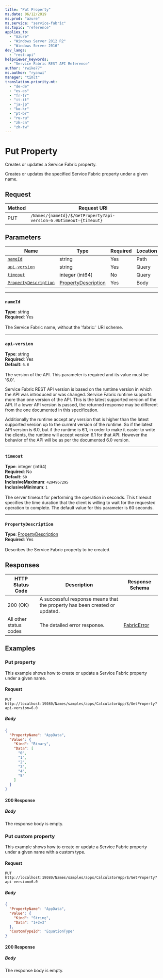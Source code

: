 ```yaml
---
title: "Put Property"
ms.date: 06/12/2019
ms.prod: "azure"
ms.service: "service-fabric"
ms.topic: "reference"
applies_to: 
  - "Azure"
  - "Windows Server 2012 R2"
  - "Windows Server 2016"
dev_langs: 
  - "rest-api"
helpviewer_keywords: 
  - "Service Fabric REST API Reference"
author: "rwike77"
ms.author: "ryanwi"
manager: "timlt"
translation.priority.mt: 
  - "de-de"
  - "es-es"
  - "fr-fr"
  - "it-it"
  - "ja-jp"
  - "ko-kr"
  - "pt-br"
  - "ru-ru"
  - "zh-cn"
  - "zh-tw"
---
```

# Put Property
Creates or updates a Service Fabric property.

Creates or updates the specified Service Fabric property under a given name.

## Request
| Method | Request URI |
| ------ | ----------- |
| PUT | `/Names/{nameId}/$/GetProperty?api-version=6.0&timeout={timeout}` |


## Parameters
| Name | Type | Required | Location |
| --- | --- | --- | --- |
| [`nameId`](#nameid) | string | Yes | Path |
| [`api-version`](#api-version) | string | Yes | Query |
| [`timeout`](#timeout) | integer (int64) | No | Query |
| [`PropertyDescription`](#propertydescription) | [PropertyDescription](sfclient-v65-model-propertydescription.md) | Yes | Body |

____
### `nameId`
__Type__: string <br/>
__Required__: Yes<br/>
<br/>
The Service Fabric name, without the 'fabric:' URI scheme.

____
### `api-version`
__Type__: string <br/>
__Required__: Yes<br/>
__Default__: `6.0` <br/>
<br/>
The version of the API. This parameter is required and its value must be '6.0'.

Service Fabric REST API version is based on the runtime version in which the API was introduced or was changed. Service Fabric runtime supports more than one version of the API. This is the latest supported version of the API. If a lower API version is passed, the returned response may be different from the one documented in this specification.

Additionally the runtime accept any version that is higher than the latest supported version up to the current version of the runtime. So if the latest API version is 6.0, but if the runtime is 6.1, in order to make it easier to write the clients, the runtime will accept version 6.1 for that API. However the behavior of the API will be as per the documented 6.0 version.


____
### `timeout`
__Type__: integer (int64) <br/>
__Required__: No<br/>
__Default__: `60` <br/>
__InclusiveMaximum__: `4294967295` <br/>
__InclusiveMinimum__: `1` <br/>
<br/>
The server timeout for performing the operation in seconds. This timeout specifies the time duration that the client is willing to wait for the requested operation to complete. The default value for this parameter is 60 seconds.

____
### `PropertyDescription`
__Type__: [PropertyDescription](sfclient-v65-model-propertydescription.md) <br/>
__Required__: Yes<br/>
<br/>
Describes the Service Fabric property to be created.

## Responses

| HTTP Status Code | Description | Response Schema |
| --- | --- | --- |
| 200 (OK) | A successful response means that the property has been created or updated.<br/> |  |
| All other status codes | The detailed error response.<br/> | [FabricError](sfclient-v65-model-fabricerror.md) |

## Examples

### Put property

This example shows how to create or update a Service Fabric property under a given name.

#### Request
```
PUT http://localhost:19080/Names/samples/apps/CalculatorApp/$/GetProperty?api-version=6.0
```

##### Body
```json
{
  "PropertyName": "AppData",
  "Value": {
    "Kind": "Binary",
    "Data": [
      "0",
      "1",
      "2",
      "3",
      "4",
      "5"
    ]
  }
}
```

#### 200 Response
##### Body
The response body is empty.
### Put custom property

This example shows how to create or update a Service Fabric property under a given name with a custom type.

#### Request
```
PUT http://localhost:19080/Names/samples/apps/CalculatorApp/$/GetProperty?api-version=6.0
```

##### Body
```json
{
  "PropertyName": "AppData",
  "Value": {
    "Kind": "String",
    "Data": "1+2=3"
  },
  "CustomTypeId": "EquationType"
}
```

#### 200 Response
##### Body
The response body is empty.